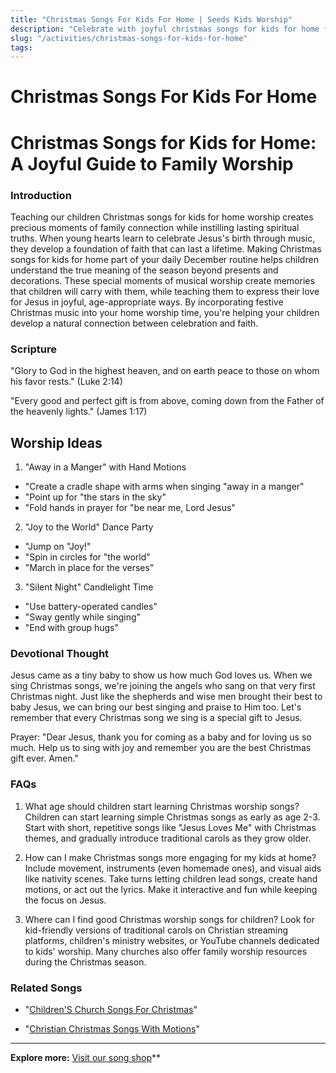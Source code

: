 ```yaml
---
title: "Christmas Songs For Kids For Home | Seeds Kids Worship"
description: "Celebrate with joyful christmas songs for kids for home featuring biblical Christmas themes. Holiday worship music for children and families."
slug: "/activities/christmas-songs-for-kids-for-home"
tags:
---
```


# Christmas Songs For Kids For Home

# Christmas Songs for Kids for Home: A Joyful Guide to Family Worship

### Introduction
Teaching our children Christmas songs for kids for home worship creates precious moments of family connection while instilling lasting spiritual truths. When young hearts learn to celebrate Jesus's birth through music, they develop a foundation of faith that can last a lifetime. Making Christmas songs for kids for home part of your daily December routine helps children understand the true meaning of the season beyond presents and decorations. These special moments of musical worship create memories that children will carry with them, while teaching them to express their love for Jesus in joyful, age-appropriate ways. By incorporating festive Christmas music into your home worship time, you're helping your children develop a natural connection between celebration and faith.

### Scripture
"Glory to God in the highest heaven, and on earth peace to those on whom his favor rests." (Luke 2:14)

"Every good and perfect gift is from above, coming down from the Father of the heavenly lights." (James 1:17)

## Worship Ideas
1. "Away in a Manger" with Hand Motions
- "Create a cradle shape with arms when singing "away in a manger"
- "Point up for "the stars in the sky"
- "Fold hands in prayer for "be near me, Lord Jesus"

2. "Joy to the World" Dance Party
- "Jump on "Joy!"
- "Spin in circles for "the world"
- "March in place for the verses"

3. "Silent Night" Candlelight Time
- "Use battery-operated candles"
- "Sway gently while singing"
- "End with group hugs"

### Devotional Thought
Jesus came as a tiny baby to show us how much God loves us. When we sing Christmas songs, we're joining the angels who sang on that very first Christmas night. Just like the shepherds and wise men brought their best to baby Jesus, we can bring our best singing and praise to Him too. Let's remember that every Christmas song we sing is a special gift to Jesus.

Prayer: "Dear Jesus, thank you for coming as a baby and for loving us so much. Help us to sing with joy and remember you are the best Christmas gift ever. Amen."

### FAQs

1. What age should children start learning Christmas worship songs?
Children can start learning simple Christmas songs as early as age 2-3. Start with short, repetitive songs like "Jesus Loves Me" with Christmas themes, and gradually introduce traditional carols as they grow older.

2. How can I make Christmas songs more engaging for my kids at home?
Include movement, instruments (even homemade ones), and visual aids like nativity scenes. Take turns letting children lead songs, create hand motions, or act out the lyrics. Make it interactive and fun while keeping the focus on Jesus.

3. Where can I find good Christmas worship songs for children?
Look for kid-friendly versions of traditional carols on Christian streaming platforms, children's ministry websites, or YouTube channels dedicated to kids' worship. Many churches also offer family worship resources during the Christmas season.

### Related Songs

- "[Children'S Church Songs For Christmas](/activities/children-s-church-songs-for-christmas/)"

- "[Christian Christmas Songs With Motions](/activities/christian-christmas-songs-with-motions/)"

---

**Explore more:** [Visit our song shop](https://seedskidsworship.com/shop)**

<!-- Schema Markup -->
<script type="application/ld+json">
{
  "@context": "https://schema.org",
  "@type": "MusicRecording",
  "name": "Christmas Songs For Kids For Home",
  "byArtist": {
    "@type": "MusicGroup",
    "name": "Seeds Kids Worship"
  },
  "isFamilyFriendly": true,
  "url": "https://seedskidsworship.com/activities/christmas-songs-for-kids-for-home/"
}
</script>